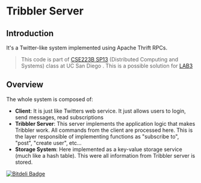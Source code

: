 Tribbler Server
=======

Introduction
-------
It's a Twitter-like system implemented using Apache Thrift RPCs.

>
>This code is part of [CSE223B SP13](http://cseweb.ucsd.edu/classes/sp13/cse223B-a/index.html "CSE223B SPRING 2013") (Distributed Computing and Systems) class at UC San Diego .
>This is a possible solution for [LAB3](http://cseweb.ucsd.edu/classes/sp13/cse223B-a/lab3.html "CSE223B LAB 3")
>

Overview
-------
The whole system is composed of:
* **Client**: It is just like Twitters web service. It just allows users to login, send messages, read subscriptions
* **Tribbler Server**: This server implements the application logic that makes Tribbler work. All commands from the client are processed here. This is the layer responsible of implementing functions as "subscribe to", "post", "create user", etc...
* **Storage System**: Here implemented as a key-value storage service (much like a hash table). This were all information from Tribbler server is stored.




[![Bitdeli Badge](https://d2weczhvl823v0.cloudfront.net/danilogr/tribbler/trend.png)](https://bitdeli.com/free "Bitdeli Badge")

